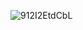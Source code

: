 
![912I2EtdCbL](https://user-images.githubusercontent.com/19374532/137810510-532c1057-4c8d-4f5e-8b1c-e18f7fccf9f1.jpg)
